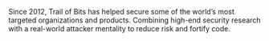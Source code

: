 Since 2012, Trail of Bits has helped secure some of the world’s most targeted organizations and products. Combining high-end security research with a real-world attacker mentality to reduce risk and fortify code.